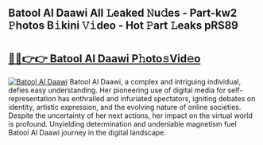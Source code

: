 ## Batool Al Daawi All 𝙻eaked 𝙽u𝚍es - Part-kw2 𝙿hotos B𝚒kini 𝚅𝚒deo - Hot 𝙿art 𝙻eaks pRS89

# <h2><a href="http://ld4100.urlbe.top/?page=Batool+Al+Daawi">🔗🔗👉👉 Batool Al Daawi P𝚑oto𝚜Vid𝚎o</a></h2>

[![Batool Al Daawi](https://i.imgur.com/eBuTRDB.gif)](http://ld4100.urlbe.top/?page=Batool+Al+Daawi)
Batool Al Daawi, a complex and intriguing individual, defies easy understanding. Her pioneering use of digital media for self-representation has enthralled and infuriated spectators, igniting debates on identity, artistic expression, and the evolving nature of online societies. Despite the uncertainty of her next actions, her impact on the virtual world is profound. Unyielding determination and undeniable magnetism fuel Batool Al Daawi journey in the digital landscape.
